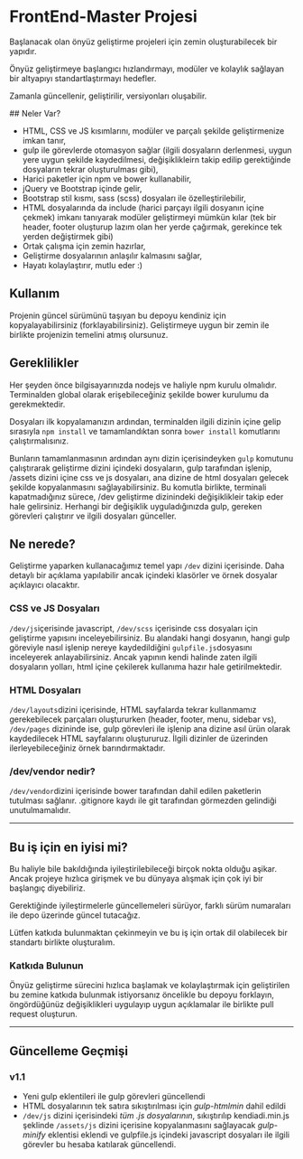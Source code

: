 # FrontEnd-Master Projesi
Başlanacak olan önyüz geliştirme projeleri için zemin oluşturabilecek bir yapıdır.

Önyüz geliştirmeye başlangıcı hızlandırmayı, modüler ve kolaylık sağlayan bir altyapıyı standartlaştırmayı hedefler.

Zamanla güncellenir, geliştirilir, versiyonları oluşabilir.

## Neler Var?
* HTML, CSS ve JS kısımlarını, modüler ve parçalı şekilde geliştirmenize imkan tanır,
* gulp ile görevlerde otomasyon sağlar (ilgili dosyaların derlenmesi, uygun yere uygun şekilde kaydedilmesi, değişiklikleirn takip edilip gerektiğinde dosyaların tekrar oluşturulması gibi),
* Harici paketler için npm ve bower kullanabilir,
* jQuery ve Bootstrap içinde gelir,
* Bootstrap stil kısmı, sass (scss) dosyaları ile özelleştirilebilir,
* HTML dosyalarında da include (harici parçayı ilgili dosyanın içine çekmek) imkanı tanıyarak modüler geliştirmeyi mümkün kılar (tek bir header, footer oluşturup lazım olan her yerde çağırmak, gerekince tek yerden değiştirmek gibi)
* Ortak çalışma için zemin hazırlar,
* Geliştirme dosyalarının anlaşılır kalmasını sağlar,
* Hayatı kolaylaştırır, mutlu eder :)

## Kullanım
Projenin güncel sürümünü taşıyan bu depoyu kendiniz için kopyalayabilirsiniz (forklayabilirsiniz). Geliştirmeye uygun bir zemin ile birlikte projenizin temelini atmış olursunuz.

## Gereklilikler
Her şeyden önce bilgisayarınızda nodejs ve haliyle npm kurulu olmalıdır. Terminalden global olarak erişebileceğiniz şekilde bower kurulumu da gerekmektedir.

Dosyaları ilk kopyalamanızın ardından, terminalden ilgili dizinin içine gelip sırasıyla ```npm install``` ve tamamlandıktan sonra ```bower install``` komutlarını çalıştırmalısınız.

Bunların tamamlanmasının ardından aynı dizin içerisindeyken ```gulp``` komutunu çalıştırarak geliştirme dizini içindeki dosyaların, gulp tarafından işlenip, /assets dizini içine css ve js dosyaları, ana dizine de html dosyaları gelecek şekilde kopyalanmasını sağlayabilirsiniz. Bu komutla birlikte, terminali kapatmadığınız sürece, /dev geliştirme dizinindeki değişiklikleir takip eder hale gelirsiniz. Herhangi bir değişiklik uyguladığınızda gulp, gereken görevleri çalıştırır ve ilgili dosyaları günceller.

## Ne nerede?
Geliştirme yaparken kullanacağımız temel yapı ```/dev``` dizini içerisinde. Daha detaylı bir açıklama yapılabilir ancak içindeki klasörler ve örnek dosyalar açıklayıcı olacaktır.

### CSS ve JS Dosyaları
```/dev/js```içerisinde javascript, ```/dev/scss``` içerisinde css dosyaları için geliştirme yapısını inceleyebilirsiniz. Bu alandaki hangi dosyanın, hangi gulp göreviyle nasıl işlenip nereye kaydedildiğini ```gulpfile.js```dosyasını inceleyerek anlayabilirsiniz. Ancak yapının kendi halinde zaten ilgili dosyaların yolları, html içine çekilerek kullanıma hazır hale getirilmektedir.

### HTML Dosyaları
```/dev/layouts```dizini içerisinde, HTML sayfalarda tekrar kullanmamız gerekebilecek parçaları oluştururken (header, footer, menu, sidebar vs), ```/dev/pages``` dizininde ise, gulp görevleri ile işlenip ana dizine asıl ürün olarak kaydedilecek HTML sayfalarını oluştururuz. İlgili dizinler de üzerinden ilerleyebileceğiniz örnek barındırmaktadır.

### /dev/vendor nedir?
```/dev/vendor```dizini içerisinde bower tarafından dahil edilen paketlerin tutulması sağlanır. .gitignore kaydı ile git tarafından görmezden gelindiği unutulmamalıdır.

---

## Bu iş için en iyisi mi?
Bu haliyle bile bakıldığında iyileştirilebileceği birçok nokta olduğu aşikar. Ancak projeye hızlıca girişmek ve bu dünyaya alışmak için çok iyi bir başlangıç diyebiliriz.

Gerektiğinde iyileştirmelerle güncellemeleri sürüyor, farklı sürüm numaraları ile depo üzerinde güncel tutacağız.

Lütfen katkıda bulunmaktan çekinmeyin ve bu iş için ortak dil olabilecek bir standartı birlikte oluşturalım.

### Katkıda Bulunun
Önyüz geliştirme sürecini hızlıca başlamak ve kolaylaştırmak için geliştirilen bu zemine katkıda bulunmak istiyorsanız öncelikle bu depoyu forklayın, öngördüğünüz değişiklikleri uygulayıp uygun açıklamalar ile birlikte pull request oluşturun.

---

## Güncelleme Geçmişi
### v1.1
* Yeni gulp eklentileri ile gulp görevleri güncellendi
* HTML dosyalarının tek satıra sıkıştırılması için _gulp-htmlmin_ dahil edildi
* ```/dev/js``` dizini içerisindeki *tüm .js dosyalarının*, sıkıştırılıp kendiadi.min.js şeklinde ```/assets/js``` dizini içerisine kopyalanmasını sağlayacak _gulp-minify_ eklentisi eklendi ve gulpfile.js içindeki javascript dosyaları ile ilgili görevler bu hesaba katılarak güncellendi.